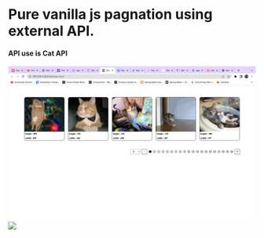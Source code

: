 # Pure vanilla js pagnation using external API.

#### API use is Cat API

<img  src='./pic1.png' >

<img   src='./pic2.png' >
